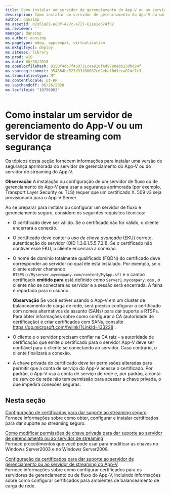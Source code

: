 ```yaml
---
title: Como instalar um servidor de gerenciamento do App-V ou um servidor de streaming com segurança
description: Como instalar um servidor de gerenciamento do App-V ou um servidor de streaming com segurança
author: dansimp
ms.assetid: d2a51a81-a80f-427c-a727-611e1eb74f02
ms.reviewer: ''
manager: dansimp
ms.author: dansimp
ms.pagetype: mdop, appcompat, virtualization
ms.mktglfcycl: deploy
ms.sitesec: library
ms.prod: w10
ms.date: 08/30/2016
ms.openlocfilehash: 0150f4dc7f489731c4a818fed9780ebb25dbd24f
ms.sourcegitcommit: 354664bc527d93f80687cd2eba70d1eea024c7c3
ms.translationtype: MT
ms.contentlocale: pt-BR
ms.lasthandoff: 06/26/2020
ms.locfileid: "10796903"
---
```

# Como instalar um servidor de gerenciamento do App-V ou um servidor de streaming com segurança


Os tópicos desta seção fornecem informações para instalar uma versão de segurança aprimorada do servidor de gerenciamento do App-V ou do servidor de streaming do App-V.

**Observação**  A instalação ou configuração de um servidor de fluxo ou de gerenciamento do App-V para usar a segurança aprimorada (por exemplo, Transport Layer Security ou TLS) requer que um certificado X. 509 v3 seja provisionado para o App-V Server.

 

Ao se preparar para instalar ou configurar um servidor de fluxo e gerenciamento seguro, considere os seguintes requisitos técnicos:

-   O certificado deve ser válido. Se o certificado não for válido, o cliente encerrará a conexão.

-   O certificado deve conter o *uso de chave avançada* (EKU) correto, autenticação do servidor (OID 1.3.6.1.5.5.7.3.1). Se o certificado não contiver esse EKU, o cliente encerrará a conexão.

-   O nome de domínio totalmente qualificado (FQDN) do certificado deve corresponder ao servidor no qual ele está instalado. Por exemplo, se o cliente estiver chamando `RTSPS://Myserver.mycompany.com/content/MyApp.sft` e o campo certificado **emitido para** está definido como `Server1.mycompany.com` , o cliente não se conectará ao servidor e a sessão será encerrada. A falha é reportada para o usuário.

    **Observação**  Se você estiver usando o App-V em um cluster de balanceamento de carga de rede, será preciso configurar o certificado com nomes alternativos de assunto (SANs) para dar suporte a RTSPs. Para obter informações sobre como configurar a CA (autoridade de certificação) e criar certificados com SANs, consulte <https://go.microsoft.com/fwlink/?LinkId=133228> .

     

-   O cliente e o servidor precisam confiar na CA raiz – a autoridade de certificação que emite o certificado para o servidor App-V deve ser confiável para o cliente se conectando ao servidor. Caso contrário, o cliente finalizará a conexão.

-   A chave privada do certificado deve ter permissões alteradas para permitir que a conta de serviço do App-V acesse o certificado. Por padrão, o App-V usa a conta de serviço de rede e, por padrão, a conta de serviço de rede não tem permissão para acessar a chave privada, o que impedirá conexões seguras.

## Nesta seção


<a href="" id="configuring-certificates-to-support-secure-streaming"></a>[Configuração de certificados para dar suporte ao streaming seguro](configuring-certificates-to-support-secure-streaming.md)  
Fornece informações sobre como obter, configurar e instalar certificados para dar suporte ao streaming seguro.

<a href="" id="how-to-modify-private-key-permissions-to-support-management-server-or-streaming-server"></a>[Como modificar permissões de chave privada para dar suporte ao servidor de gerenciamento ou ao servidor de streaming](how-to-modify-private-key-permissions-to-support-management-server-or-streaming-server.md)  
Fornece procedimentos que você pode usar para modificar as chaves no Windows Server2003 e no Windows Server2008.

<a href="" id="configuring-certificates-to-support-app-v-management-server-or-streaming-server"></a>[Configuração de certificados para dar suporte ao servidor de gerenciamento ou ao servidor de streaming do App-V](configuring-certificates-to-support-app-v-management-server-or-streaming-server.md)  
Fornece informações sobre como configurar certificados para os servidores de gerenciamento ou de fluxo do App-V, incluindo informações sobre como configurar certificados para ambientes de balanceamento de carga de rede.

 

 






